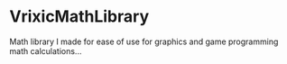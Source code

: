 # VrixicMathLibrary
Math library I made for ease of use for graphics and game programming math calculations...
